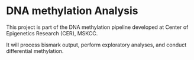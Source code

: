 # DNA methylation Analysis
This project is part of the DNA methylation pipeline developed at Center of Epigenetics Research (CER), MSKCC.

It will process bismark output, perform exploratory analyses, and conduct differential methylation.

